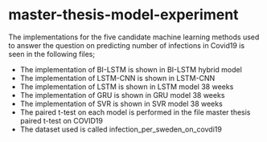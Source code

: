 # master-thesis-model-experiment
The implementations for the five candidate machine learning methods used to answer the question on predicting number of infections in Covid19 is seen in the following files;
* The implementation of BI-LSTM is shown in BI-LSTM hybrid model
* The implementation of LSTM-CNN is shown in LSTM-CNN 
* The implementation of LSTM is shown in LSTM model 38 weeks
* The implementation of GRU is shown in GRU model 38 weeks
* The implementation of SVR is shown in SVR model 38 weeks
* The paired t-test on each model is performed in the file master thesis paired t-test on COVID19
* The dataset used is called infection_per_sweden_on_covdi19

